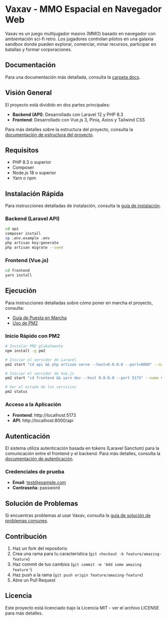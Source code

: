 # Vaxav - MMO Espacial en Navegador Web

Vaxav es un juego multijugador masivo (MMO) basado en navegador con ambientación sci-fi retro. Los jugadores controlan pilotos en una galaxia sandbox donde pueden explorar, comerciar, minar recursos, participar en batallas y formar corporaciones.

## Documentación

Para una documentación más detallada, consulta la [carpeta docs](./docs/README.md).

## Visión General

El proyecto está dividido en dos partes principales:

- **Backend (API)**: Desarrollado con Laravel 12 y PHP 8.3
- **Frontend**: Desarrollado con Vue.js 3, Pinia, Axios y Tailwind CSS

Para más detalles sobre la estructura del proyecto, consulta la [documentación de estructura del proyecto](./docs/architecture/project-structure.md).

## Requisitos

- PHP 8.3 o superior
- Composer
- Node.js 18 o superior
- Yarn o npm

## Instalación Rápida

Para instrucciones detalladas de instalación, consulta la [guía de instalación](./docs/installation.md).

### Backend (Laravel API)

```bash
cd api
composer install
cp .env.example .env
php artisan key:generate
php artisan migrate --seed
```

### Frontend (Vue.js)

```bash
cd frontend
yarn install
```

## Ejecución

Para instrucciones detalladas sobre cómo poner en marcha el proyecto, consulta:

- [Guía de Puesta en Marcha](./docs/getting-started.md)
- [Uso de PM2](./docs/pm2-usage.md)

### Inicio Rápido con PM2

```bash
# Instalar PM2 globalmente
npm install -g pm2

# Iniciar el servidor de Laravel
pm2 start "cd api && php artisan serve --host=0.0.0.0 --port=8000" --name vaxav-api

# Iniciar el servidor de Vue.js
pm2 start "cd frontend && yarn dev --host 0.0.0.0 --port 5173" --name vaxav-frontend

# Ver el estado de los servicios
pm2 status
```

### Acceso a la Aplicación

- **Frontend**: http://localhost:5173
- **API**: http://localhost:8000/api

## Autenticación

El sistema utiliza autenticación basada en tokens (Laravel Sanctum) para la comunicación entre el frontend y el backend. Para más detalles, consulta la [documentación de autenticación](./docs/api/authentication.md).

### Credenciales de prueba

- **Email**: test@example.com
- **Contraseña**: password

## Solución de Problemas

Si encuentras problemas al usar Vaxav, consulta la [guía de solución de problemas comunes](./docs/troubleshooting/common-issues.md).

## Contribución

1. Haz un fork del repositorio
2. Crea una rama para tu característica (`git checkout -b feature/amazing-feature`)
3. Haz commit de tus cambios (`git commit -m 'Add some amazing feature'`)
4. Haz push a la rama (`git push origin feature/amazing-feature`)
5. Abre un Pull Request

## Licencia

Este proyecto está licenciado bajo la Licencia MIT - ver el archivo LICENSE para más detalles.

